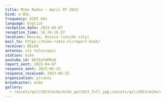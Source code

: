 ```yaml
---
title: Mike Radio — April 07 2023
kind: e-QSL
frequency: 6285 kHz
language: English
reception_date: 2023-04-07
reception_time: 16.34-16.57
location: Moscow, Russia (inside city)
mail_to: https://mike-radio.nl/report-book/
receiver: BELKA
antenna: its telescopic
station: mike
youtube_id: bRI8zFAPBx0
report_sent: 2023-04-07
responce_sent: 2023-06-25
responce_received: 2023-06-25
organization: pirates
broadcaster: mike
gallery:
  - /assets/qsl/2023/mike/mike_apr2023_full.jpg:/assets/qsl/2023/mike/mike_apr2023_small.jpg
---
```

